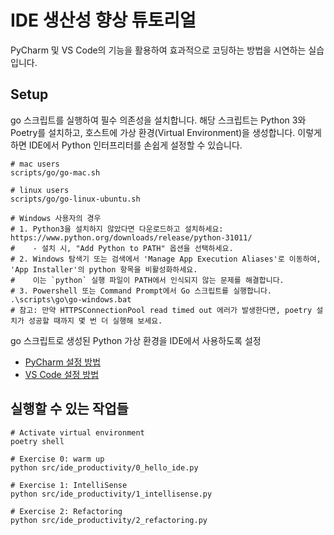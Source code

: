 # IDE 생산성 향상 튜토리얼

PyCharm 및 VS Code의 기능을 활용하여 효과적으로 코딩하는 방법을 시연하는 실습입니다.

## Setup

go 스크립트를 실행하여 필수 의존성을 설치합니다.
해당 스크립트는 Python 3와 Poetry를 설치하고, 호스트에 가상 환경(Virtual Environment)을 생성합니다.
이렇게 하면 IDE에서 Python 인터프리터를 손쉽게 설정할 수 있습니다.

```shell script
# mac users
scripts/go/go-mac.sh

# linux users
scripts/go/go-linux-ubuntu.sh

# Windows 사용자의 경우
# 1. Python3을 설치하지 않았다면 다운로드하고 설치하세요: https://www.python.org/downloads/release/python-31011/
#    - 설치 시, "Add Python to PATH" 옵션을 선택하세요.
# 2. Windows 탐색기 또는 검색에서 'Manage App Execution Aliases'로 이동하여, 'App Installer'의 python 항목을 비활성화하세요. 
#    이는 `python` 실행 파일이 PATH에서 인식되지 않는 문제를 해결합니다.
# 3. Powershell 또는 Command Prompt에서 Go 스크립트를 실행합니다.
.\scripts\go\go-windows.bat
# 참고: 만약 HTTPSConnectionPool read timed out 에러가 발생한다면, poetry 설치가 성공할 때까지 몇 번 더 실행해 보세요.
```

go 스크립트로 생성된 Python 가상 환경을 IDE에서 사용하도록 설정
- [PyCharm 설정 방법](https://www.jetbrains.com/help/pycharm/creating-virtual-environment.html#existing-environment)
- [VS Code 설정 방법](https://code.visualstudio.com/docs/python/environments)

## 실행할 수 있는 작업들

```shell script
# Activate virtual environment
poetry shell

# Exercise 0: warm up
python src/ide_productivity/0_hello_ide.py

# Exercise 1: IntelliSense
python src/ide_productivity/1_intellisense.py

# Exercise 2: Refactoring
python src/ide_productivity/2_refactoring.py
```
